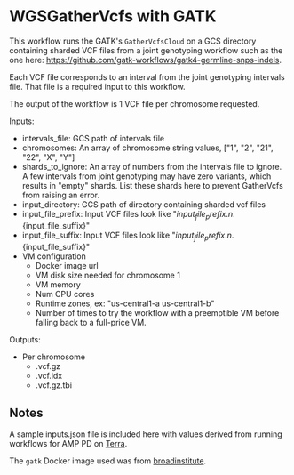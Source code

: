 # WGSGatherVcfs with GATK

This workflow runs the GATK's `GatherVcfsCloud` on a GCS directory containing sharded VCF files from a joint genotyping workflow such as the one here: https://github.com/gatk-workflows/gatk4-germline-snps-indels.

Each VCF file corresponds to an interval from the joint genotyping intervals file. That file is a required input to this workflow.

The output of the workflow is 1 VCF file per chromosome requested.

Inputs:
- intervals_file: GCS path of intervals file
- chromosomes: An array of chromosome string values, ["1", "2", "21", "22", "X", "Y"]
- shards_to_ignore: An array of numbers from the intervals file to ignore.
                    A few intervals from joint genotyping may have zero variants, which results in "empty" shards.
                    List these shards here to prevent GatherVcfs from raising an error.
- input_directory: GCS path of directory containing sharded vcf files
- input_file_prefix: Input VCF files look like "${input_file_prefix}.n.${input_file_suffix}"
- input_file_suffix: Input VCF files look like "${input_file_prefix}.n.${input_file_suffix}"
- VM configuration
  - Docker image url
  - VM disk size needed for chromosome 1
  - VM memory
  - Num CPU cores
  - Runtime zones, ex: "us-central1-a us-central1-b"
  - Number of times to try the workflow with a preemptible VM before
    falling back to a full-price VM.

Outputs:
- Per chromosome 
  - <chromosome>.vcf.gz
  - <chromosome>.vcf.idx
  - <chromosome>.vcf.gz.tbi

## Notes
A sample inputs.json file is included here with values derived from running workflows for AMP PD on [Terra](https://app.terra.bio/).

The `gatk` Docker image used was from [broadinstitute](https://hub.docker.com/u/broadinstitute/).
